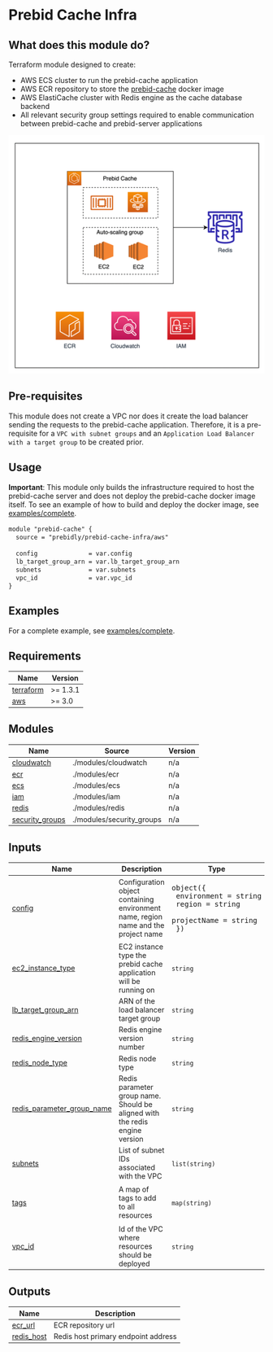 # Prebid Cache Infra

## What does this module do?
Terraform module designed to create: 

* AWS ECS cluster to run the prebid-cache application   
* AWS ECR repository to store the [prebid-cache](https://github.com/prebid/prebid-cache) docker image
* AWS ElastiCache cluster with Redis engine as the cache database backend
* All relevant security group settings required to enable communication between prebid-cache and prebid-server applications

![img.png](img.png)

## Pre-requisites
This module does not create a VPC nor does it create the load balancer sending the requests to the prebid-cache application.
Therefore, it is a pre-requisite for a `VPC with subnet groups` and an `Application Load Balancer with a target group` to be created prior.

## Usage
**Important**: This module only builds the infrastructure required to host the prebid-cache server and does not deploy the prebid-cache docker image itself. To see an example of how to build and deploy the docker image, see [examples/complete](https://github.com/Prebidly/prebid-cache-infra/tree/main/examples/complete).

```
module "prebid-cache" {
  source = "prebidly/prebid-cache-infra/aws"

  config              = var.config
  lb_target_group_arn = var.lb_target_group_arn
  subnets             = var.subnets
  vpc_id              = var.vpc_id
}
```

## Examples
For a complete example, see [examples/complete](https://github.com/Prebidly/prebid-cache-infra/tree/main/examples/complete).

<!-- BEGIN_TF_DOCS -->
## Requirements

| Name | Version   |
|------|-----------|
| <a name="requirement_terraform"></a> [terraform](#requirement\_terraform) | \>= 1.3.1 |
| <a name="requirement_aws"></a> [aws](#requirement\_aws) | \>= 3.0   |


## Modules

| Name | Source | Version |
|------|--------|---------|
| <a name="module_cloudwatch"></a> [cloudwatch](#module\_cloudwatch) | ./modules/cloudwatch | n/a |
| <a name="module_ecr"></a> [ecr](#module\_ecr) | ./modules/ecr | n/a |
| <a name="module_ecs"></a> [ecs](#module\_ecs) | ./modules/ecs | n/a |
| <a name="module_iam"></a> [iam](#module\_iam) | ./modules/iam | n/a |
| <a name="module_redis"></a> [redis](#module\_redis) | ./modules/redis | n/a |
| <a name="module_security_groups"></a> [security\_groups](#module\_security\_groups) | ./modules/security_groups | n/a |


## Inputs

| Name | Description | Type | Default | Required |
|------|-------------|------|---------|:--------:|
| <a name="input_config"></a> [config](#input\_config) | Configuration object containing environment name, region name and the project name | <pre>object({<br>    environment = string<br>    region      = string<br>    projectName = string<br>  })</pre> | n/a | yes |
| <a name="input_ec2_instance_type"></a> [ec2\_instance\_type](#input\_ec2\_instance\_type) | EC2 instance type the prebid cache application will be running on | `string` | `"t2.micro"` | no |
| <a name="input_lb_target_group_arn"></a> [lb\_target\_group\_arn](#input\_lb\_target\_group\_arn) | ARN of the load balancer target group | `string` | n/a | yes |
| <a name="input_redis_engine_version"></a> [redis\_engine\_version](#input\_redis\_engine\_version) | Redis engine version number | `string` | `"6.2"` | no |
| <a name="input_redis_node_type"></a> [redis\_node\_type](#input\_redis\_node\_type) | Redis node type | `string` | `"cache.t2.small"` | no |
| <a name="input_redis_parameter_group_name"></a> [redis\_parameter\_group\_name](#input\_redis\_parameter\_group\_name) | Redis parameter group name. Should be aligned with the redis engine version | `string` | `"default.redis6.x"` | no |
| <a name="input_subnets"></a> [subnets](#input\_subnets) | List of subnet IDs associated with the VPC | `list(string)` | n/a | yes |
| <a name="input_tags"></a> [tags](#input\_tags) | A map of tags to add to all resources | `map(string)` | <pre>{<br>  "project": "prebid-cache"<br>}</pre> | no |
| <a name="input_vpc_id"></a> [vpc\_id](#input\_vpc\_id) | Id of the VPC where resources should be deployed | `string` | n/a | yes |

## Outputs

| Name | Description |
|------|-------------|
| <a name="output_ecr_url"></a> [ecr\_url](#output\_ecr\_url) | ECR repository url |
| <a name="output_redis_host"></a> [redis\_host](#output\_redis\_host) | Redis host primary endpoint address |
<!-- END_TF_DOCS -->